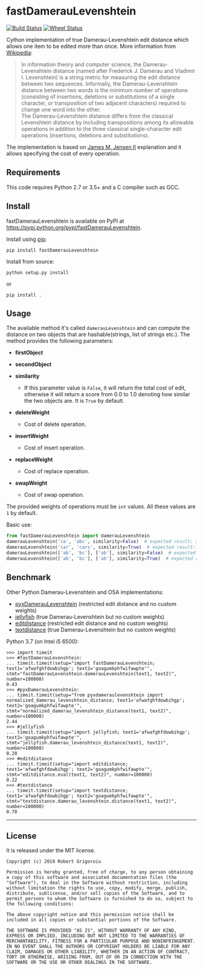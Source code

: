 # fastDamerauLevenshtein

[![Build Status](https://travis-ci.com/robertgr991/fastDamerauLevenshtein.svg?branch=master)](https://travis-ci.com/robertgr991/fastDamerauLevenshtein)
[![Wheel Status](https://pypip.in/wheel/fastDamerauLevenshtein/badge.svg)](https://pypi.python.org/pypi/fastDamerauLevenshtein/)

Cython implementation of true Damerau-Levenshtein edit distance which allows one item to be edited more than once.
More information from [Wikipedia](http://en.wikipedia.org/wiki/Damerau%E2%80%93Levenshtein_distance):

> In information theory and computer science, the Damerau-Levenshtein distance (named after Frederick J. Damerau and Vladimir I. Levenshtein) is a string metric for measuring the edit distance between two sequences. Informally, the Damerau-Levenshtein distance between two words is the minimum number of operations (consisting of insertions, deletions or substitutions of a single character, or transposition of two adjacent characters) required to change one word into the other.<br/>
The Damerau-Levenshtein distance differs from the classical Levenshtein distance by including transpositions among its allowable operations in addition to the three classical single-character edit operations (insertions, deletions and substitutions).

The implementation is based on [James M. Jensen II](https://www.lemoda.net/text-fuzzy/damerau-levenshtein/index.html) explanation and it allows specifying the cost of every operation.

## Requirements
This code requires Python 2.7 or 3.5+ and a C compiler such as GCC.

## Install
fastDamerauLevenshtein is available on PyPI at https://pypi.python.org/pypi/fastDamerauLevenshtein.

Install using [pip](https://pypi.org/project/pip/):

    pip install fastDamerauLevenshtein

Install from source:

    python setup.py install

or

    pip install .

## Usage
The available method it's called `damerauLevenshtein` and can compute the distance on two objects that are hashable(strings, list of strings etc.). The method provides the following parameters:

* **firstObject**

* **secondObject**

* **similarity**
    * If this parameter value is `False`, it will return the total cost of edit, otherwise it will return a score from 0.0 to 1.0 denoting how similar the two objects are. It is `True` by default.

* **deleteWeight**
    * Cost of delete operation.

* **insertWeight**
    * Cost of insert operation.

* **replaceWeight**
    * Cost of replace operation.

* **swapWeight**
    * Cost of swap operation.

The provided weights of operations must be `int` values. All these values are `1` by default.

Basic use:

```python
from fastDamerauLevenshtein import damerauLevenshtein
damerauLevenshtein('ca', 'abc', similarity=False)  # expected result: 2.0
damerauLevenshtein('car', 'cars', similarity=True)  # expected result: 0.75
damerauLevenshtein(['ab', 'bc'], ['ab'], similarity=False)  # expected result: 1.0
damerauLevenshtein(['ab', 'bc'], ['ab'], similarity=True)  # expected result: 0.5
```

## Benchmark
Other Python Damerau-Levenshtein and OSA implementations:

* [pyxDamerauLevenshtein](https://github.com/gfairchild/pyxDamerauLevenshtein) (restricted edit distance and no custom weights)
* [jellyfish](https://github.com/sunlightlabs/jellyfish) (true Damerau-Levenshtein but no custom weights)
* [editdistance](https://github.com/aflc/editdistance) (restricted edit distance and no custom weights)
* [textdistance](https://github.com/orsinium/textdistance) (true Damerau-Levenshtein but no custom weights)

Python 3.7 (on Intel i5 6500):

    >>> import timeit
    >>> #fastDamerauLevenshtein:
    ... timeit.timeit(setup="import fastDamerauLevenshtein; text1='afwafghfdowbihgp'; text2='goagumkphfwifawpte'", stmt="fastDamerauLevenshtein.damerauLevenshtein(text1, text2)", number=100000)
    0.43
    >>> #pyxDamerauLevenshtein:
    ... timeit.timeit(setup="from pyxdameraulevenshtein import normalized_damerau_levenshtein_distance; text1='afwafghfdowbihgp'; text2='goagumkphfwifawpte'", stmt="normalized_damerau_levenshtein_distance(text1, text2)", number=100000)
    2.44
    >>> #jellyfish
    ... timeit.timeit(setup="import jellyfish; text1='afwafghfdowbihgp'; text2='goagumkphfwifawpte'", stmt="jellyfish.damerau_levenshtein_distance(text1, text2)", number=100000)
    0.20
    >>> #editdistance
    ... timeit.timeit(setup="import editdistance; text1='afwafghfdowbihgp'; text2='goagumkphfwifawpte'", stmt="editdistance.eval(text1, text2)", number=100000)
    0.22
    >>> #textdistance
    ... timeit.timeit(setup="import textdistance; text1='afwafghfdowbihgp'; text2='goagumkphfwifawpte'", stmt="textdistance.damerau_levenshtein.distance(text1, text2)", number=100000)
    0.70

-------
License
-------

It is released under the MIT license.

    Copyright (c) 2019 Robert Grigoroiu

    Permission is hereby granted, free of charge, to any person obtaining a copy of this software and associated documentation files (the "Software"), to deal in the Software without restriction, including without limitation the rights to use, copy, modify, merge, publish, distribute, sublicense, and/or sell copies of the Software, and to permit persons to whom the Software is furnished to do so, subject to the following conditions:

    The above copyright notice and this permission notice shall be included in all copies or substantial portions of the Software.

    THE SOFTWARE IS PROVIDED "AS IS", WITHOUT WARRANTY OF ANY KIND, EXPRESS OR IMPLIED, INCLUDING BUT NOT LIMITED TO THE WARRANTIES OF MERCHANTABILITY, FITNESS FOR A PARTICULAR PURPOSE AND NONINFRINGEMENT. IN NO EVENT SHALL THE AUTHORS OR COPYRIGHT HOLDERS BE LIABLE FOR ANY CLAIM, DAMAGES OR OTHER LIABILITY, WHETHER IN AN ACTION OF CONTRACT, TORT OR OTHERWISE, ARISING FROM, OUT OF OR IN CONNECTION WITH THE SOFTWARE OR THE USE OR OTHER DEALINGS IN THE SOFTWARE.
